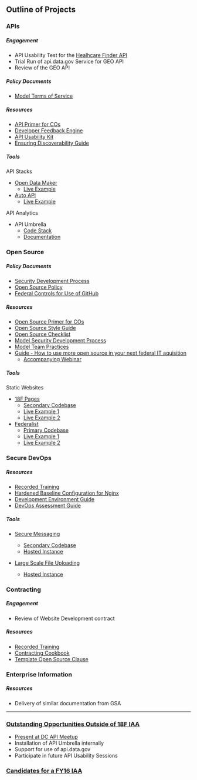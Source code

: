 ## Outline of Projects

### APIs

##### Engagement
* API Usability Test for the [Healhcare Finder API](https://finder.healthcare.gov/#services)
* Trial Run of api.data.gov Service for GEO API
* Review of the GEO API

##### Policy Documents
* [Model Terms of Service](https://github.com/GSA/API-Resources/tree/master/developer_tos#readme)

##### Resources 
* [API Primer for COs](https://pages.18f.gov/API-All-the-X/pages/api_primer_for_procurement_officers/)
* [Developer Feedback Engine](https://github.com/18F/CMS-APIs)
* [API Usability Kit](https://pages.18f.gov/API-Usability-Testing/pages/kit/)
* [Ensuring Discoverability Guide](https://pages.18f.gov/API-All-the-X/pages/ensuring_discoverability-a_guide/)

##### Tools

API Stacks

* [Open Data Maker](https://github.com/18F/open-data-maker)
  * [Live Example](https://collegescorecard.ed.gov/data/documentation/)
* [Auto API](https://github.com/18F/autoapi)
  * [Live Example](https://autoapi.18f.gov/)

API Analytics

* API Umbrella
  * [Code Stack](https://github.com/NREL/api-umbrella)
  * [Documentation](http://apiumbrella.io/docs/architecture/)

### Open Source 

##### Policy Documents
* [Security Development Process](http://18f.github.io/open-source-program/pages/model_security_development_process/)
* [Open Source Policy](http://18f.github.io/open-source-program/pages/model_oss_policy/)
* [Federal Controls for Use of GitHub](https://github.com/fisma-ready/github)

##### Resources 
* [Open Source Primer for COs](https://pages.18f.gov/open-source-program/pages/primer/)
* [Open Source Style Guide](https://pages.18f.gov/open-source-guide/)
* [Open Source Checklist](http://if.io/open-source-program-template/pages/opensource_checklist)
* [Model Security Development Process](https://pages.18f.gov/open-source-program/pages/model_security_development_process/)
* [Model Team Practices](https://github.com/18F/open-source-policy/blob/master/practice.md)
* [Guide - How to use more open source in your next federal IT aquisition](https://18f.gsa.gov/2014/11/26/how-to-use-more-open-source/)
  * [Accompanying Webinar](https://www.youtube.com/watch?v=09oa4VaHaHI)


##### Tools

Static Websites

* [18F Pages](https://github.com/18F/pages)
  * [Secondary Codebase](https://github.com/18F/pages-server)
  * [Live Example 1](https://pages.18f.gov/)
  * [Live Example 2](https://pages.18f.gov/guides/)
* [Federalist](federalist.18f.gov)
  * [Primary Codebase](https://github.com/18f/federalist)
  * [Live Example 1](https://collegescorecard.ed.gov/)
  * [Live Example 2](https://sbst.gov/)


### Secure DevOps 

##### Resources

* [Recorded Training](https://www.youtube.com/watch?v=T1S52B1-NT4)
* [Hardened Baseline Configuration for Nginx](https://github.com/fisma-ready/nginx)
* [Development Environment Guide](https://pages.18f.gov/dev-environment/)
* [DevOps Assessment Guide](https://pages.18f.gov/devops-assessment/)

##### Tools

* [Secure Messaging](https://github.com/jgrevich/fugacious)
  * [Secondary Codebase](https://github.com/18F/docker-fugacious)
  * [Hosted Instance](https://fugacious.18f.gov/) 

* [Large Scale File Uploading](https://github.com/18F/voyage)
  * [Hosted Instance](https://voyage.18f.gov/) 

### Contracting 

##### Engagement
* Review of Website Development contract

##### Resources

* [Recorded Training](https://www.youtube.com/watch?v=bdlxkwqP2Kg)
* [Contracting Cookbook](https://pages.18f.gov/contracting-cookbook/)
* [Template Open Source Clause](https://pages.18f.gov/open-source-program/pages/contract_language/) 

### Enterprise Information 

##### Resources

* Delivery of similar documentation from GSA



------------------------

### [Outstanding Opportunities Outside of 18F IAA](https://github.com/18F/CMS.gov-developer/issues?utf8=%E2%9C%93&q=label%3A%22available+outside+of+IAA%22+)
* [Present at DC API Meetup](https://github.com/18F/CMS.gov-developer/issues/62)
* Installation of API Umbrella internally
* Support for use of api.data.gov
* Participate in future API Usability Sessions


### [Candidates for a FY16 IAA](https://github.com/18F/CMS.gov-developer/issues?utf8=%E2%9C%93&q=is%3Aissue+label%3A%22candidate+for+a+FY16+IAA%22+)

